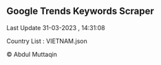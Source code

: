

## Google Trends Keywords Scraper 
 
Last Update 31-03-2023 , 14:31:08

Country List :
VIETNAM.json



© Abdul Muttaqin 
